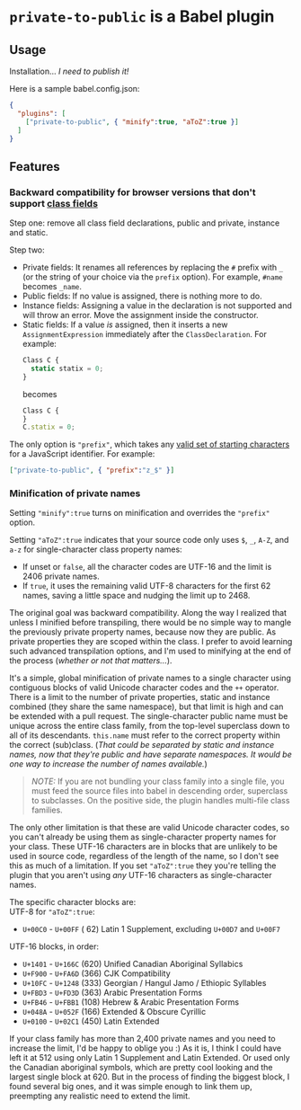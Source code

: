 # `private-to-public` is a Babel plugin
## Usage
Installation... *I need to publish it!*

Here is a sample babel.config.json:
```json
{
  "plugins": [
    ["private-to-public", { "minify":true, "aToZ":true }]
  ]
}
```
## Features
### Backward compatibility for browser versions that don't support [class fields](https://caniuse.com/?search=class%20fields)
Step one: remove all class field declarations, public and private, instance and static.

Step two:
- Private fields: It renames all references by replacing the `#` prefix with `_` (or the string of your choice via the `prefix` option). For example, `#name` becomes `_name`.
- Public fields: If no value is assigned, there is nothing more to do.
- Instance fields: Assigning a value in the declaration is not supported and will throw an error. Move the assignment inside the constructor.
- Static fields: If a value *is* assigned, then it inserts a new `AssignmentExpression` immediately after the `ClassDeclaration`. For example:
    ```js
    Class C {
      static statix = 0;
    }
    ```
    becomes
    ```js
    Class C {
    }
    C.statix = 0;
    ```
The only option is `"prefix"`, which takes any [valid set of starting characters](https://pr36619.content.dev.mdn.mozit.cloud/en-US/docs/Web/JavaScript/Reference/Lexical_grammar#identifiers) for a JavaScript identifier. For example:
```json
["private-to-public", { "prefix":"z_$" }]
```

### Minification of private names
Setting `"minify":true` turns on minification and overrides the `"prefix"` option.

Setting `"aToZ":true` indicates that your source code only uses `$`, `_`, `A-Z`, and `a-z` for single-character class property names:
- If unset or `false`, all the character codes are UTF-16 and the limit is 2406 private names.
- If `true`, it uses the remaining valid UTF-8 characters for the first 62 names, saving a little space and nudging the limit up to 2468.

The original goal was backward compatibility. Along the way I realized that unless I minified before transpiling, there would be no simple way to mangle the previously private property names, because now they are public. As private properties they are scoped within the class. I prefer to avoid learning such advanced transpilation options, and I'm used to minifying at the end of the process (*whether or not that matters...*).

It's a simple, global minification of private names to a single character using contiguous blocks of valid Unicode character codes and the `++` operator. There is a limit to the number of private properties, static and instance combined (they share the same namespace), but that limit is high and can be extended with a pull request. The single-character public name must be unique across the entire class family, from the top-level superclass down to all of its descendants. `this.name` must refer to the correct property within the correct (sub)class.  (*That could be separated by static and instance names, now that they're public and have separate namespaces. It would be one way to increase the number of names available.*)

> *NOTE:* If you are not bundling your class family into a single file, you must feed the source files into babel in descending order, superclass to subclasses. On the positive side, the plugin handles multi-file class families.

The only other limitation is that these are valid Unicode character codes, so you can't already be using them as single-character property names for your class. These UTF-16 characters are in blocks that are unlikely to be used in source code, regardless of the length of the name, so I don't see this as much of a limitation. If you set `"aToZ":true` they you're telling the plugin that you aren't using *any* UTF-16 characters as single-character names.

The specific character blocks are:<br>
UTF-8 for `"aToZ":true`:
- `U+00C0` - `U+00FF` ( 62) Latin 1 Supplement, excluding `U+00D7` and `U+00F7`

UTF-16 blocks, in order:
- `U+1401` - `U+166C` (620) Unified Canadian Aboriginal Syllabics
- `U+F900` - `U+FA6D` (366) CJK Compatibility
- `U+10FC` - `U+1248` (333) Georgian / Hangul Jamo / Ethiopic Syllables
- `U+FBD3` - `U+FD3D` (363) Arabic Presentation Forms
- `U+FB46` - `U+FBB1` (108) Hebrew & Arabic Presentation Forms
- `U+048A` - `U+052F` (166) Extended & Obscure Cyrillic
- `U+0100` - `U+02C1` (450) Latin Extended

If your class family has more than 2,400 private names and you need to increase the limit, I'd be happy to oblige you :) As it is, I think I could have left it at 512 using only Latin 1 Supplement and Latin Extended. Or used only the Canadian aboriginal symbols, which are pretty cool looking and the largest single block at 620. But in the process of finding the biggest block, I found several big ones, and it was simple enough to link them up, preempting any realistic need to extend the limit.